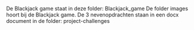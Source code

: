 De Blackjack game staat in deze folder: Blackjack_game
De folder images hoort bij de Blackjack game.
De 3 nevenopdrachten staan in een docx document in de folder: project-challenges
